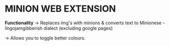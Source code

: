 # MINION WEB EXTENSION

**Functionality**
-> Replaces img's with minions & converts text to Minionese - lingojamgibberish dialect (excluding google pages)

-> Allows you to toggle better colours.